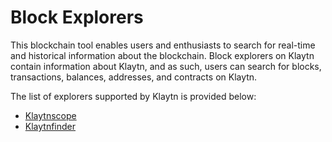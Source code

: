 # Block Explorers

This blockchain tool enables users and enthusiasts to search for real-time and historical information about the blockchain. Block explorers on Klaytn contain information about Klaytn, and as such, users can search for blocks, transactions, balances, addresses, and contracts on Klaytn.

The list of explorers supported by Klaytn is provided below:

* [Klaytnscope](https://scope.klaytn.com/)
* [Klaytnfinder](https://www.klaytnfinder.io/)
